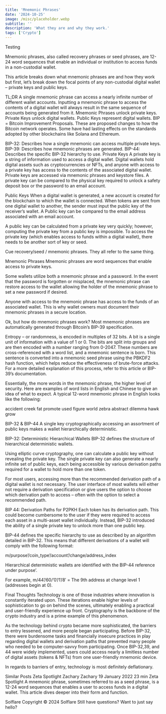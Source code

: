 ```yaml
---
title: 'Mnemonic Phrases'
date: '2024-10-25'
image: /misc/placeholder.webp
subtitle: ''
description: 'What they are and why they work.'
tags: ['Crypto']
---
```


<style jsx>{`
 .prose a {
    text-decoration: underline;
    color: var(--color-accent);
 }
 .prose ol {
    list-style-type: decimal;
    margin-left: 2em; /* Adjust as needed for indentation */
    padding-left: 0.5em; /* Add padding if needed */
 }
 .prose ol li {
    margin-bottom: 0.5em;
    color: var(--color-text-primary);
    line-height: 1.5; /* Adjust line height for better readability */
 }
`}</style>

<div class="tldr-section">

Testing

</div>

Mnemonic phrases, also called recovery phrases or seed phrases, are 12-24 word sequences that enable an individual or institution to access funds in a non-custodial wallet.

This article breaks down what mnemonic phrases are and how they work but first, let’s break down the focal points of any non-custodial digital wallet – private keys and public keys.

TL;DR
A single mnemonic phrase can access a nearly infinite number of different wallet accounts.
Inputting a mnemonic phrase to access the contents of a digital wallet will always result in the same sequence of accounts being generated from it.
Mnemonic Phrases unlock private keys.
Private Keys unlock digital wallets.
Public Keys represent digital wallets.
BIP = Bitcoin Improvement Proposals. These are proposed changes to how the Bitcoin network operates. Some have had lasting effects on the standards adopted by other blockchains like Solana and Ethereum.

BIP-32: Describes how a single mnemonic can access multiple private keys.
BIP-39: Describes how mnemonic phrases are generated.
BIP-44: Describes the specific BIP-32 hierarchy to use.
Private Keys
A private key is a string of information used to access a digital wallet. Digital wallets hold digital assets such as cryptocurrencies or NFTs, and anyone with access to a private key has access to the contents of the associated digital wallet. Private keys are accessed via mnemonic phrases and keystore files. A private key can be compared to the physical key required to unlock a safety deposit box or the password to an email account.

Public Keys
When a digital wallet is generated, a new account is created for the blockchain to which the wallet is connected. When tokens are sent from one digital wallet to another, the sender must input the public key of the receiver’s wallet. A Public key can be compared to the email address associated with an email account.

A public key can be calculated from a private key very quickly; however, computing the private key from a public key is impossible. To access the private key (which enables access to funds within a digital wallet), there needs to be another sort of key or seed.

Cue recovery/seed / mnemonic phrases. They all refer to the same thing.

Mnemonic Phrases
Mnemonic phrases are word sequences that enable access to private keys.

Some wallets utilize both a mnemonic phrase and a password. In the event that the password is forgotten or misplaced, the mnemonic phrase can restore access to the wallet allowing the holder of the mnemonic phrase to set a new password if desired.

Anyone with access to the mnemonic phrase has access to the funds of an associated wallet. This is why wallet owners must document their mnemonic phrases in a secure location.

Ok, but how do mnemonic phrases work?
Most mnemonic phrases are automatically generated through Bitcoin’s BIP-39 specification.

Entropy – or randomness, is encoded in multiples of 32 bits. A bit is a single unit of information with a value of 1 or 0. The bits are split into groups and are then encoded with a number ranging from 0-2047. These numbers are cross-referenced with a word list, and a mnemonic sentence is born. This sentence is converted into a mnemonic seed phrase using the PBKDF2 hash function, which helps reduce the effectiveness of brute-force attacks. For a more detailed explanation of this process, refer to this article or BIP-39’s documentation.

Essentially, the more words in the mnemonic phrase, the higher level of security. Here are examples of word lists in English and Chinese to give an idea of what to expect. A typical 12-word mnemonic phrase in English looks like the following:

accident creek fat promote used figure world zebra abstract dilemma hawk grow

BIP-32 & BIP-44
A single key cryptographically accessing an assortment of public keys makes a wallet hierarchically deterministic.

BIP-32: Deterministic Hierarchical Wallets
BIP-32 defines the structure of hierarchical deterministic wallets.

Using elliptic curve cryptography, one can calculate a public key without revealing the private key. The single private key can also generate a nearly infinite set of public keys, each being accessible by various derivation paths required for a wallet to hold more than one token.

For most users, accessing more than the recommended derivation path of a digital wallet is not necessary. The user interface of most wallets will either not require a derivation specification or give users the option to choose which derivation path to access – often with the option to select a recommended path.

BIP 44: Derivation Paths for P2PKH
Each token has its derivation path. This could become cumbersome to the user if they were required to access each asset in a multi-asset wallet individually. Instead, BIP-32 introduced the ability of a single private key to unlock more than one public key.

BIP-44 defines the specific hierarchy to use as described by an algorithm detailed in BIP-32. This means that different derivations of a wallet will comply with the following format:

m/purpose’/coin_type’/account’/change/address_index

Hierarchical deterministic wallets are identified with the BIP-44 reference under purpose’.

For example, m/44’/60/’0’/1’/8′ = The 9th address at change level 1 (addresses begin at 0).

Final Thoughts
Technology is one of those industries where innovation is constantly iterated upon. These iterations enable higher levels of sophistication to go on behind the scenes, ultimately enabling a practical and user-friendly experience up front. Cryptography is the backbone of the crypto industry and is a prime example of this phenomenon.

As the technology behind crypto became more sophisticated, the barriers to entry lessened, and more people began participating. Before BIP-32, there were burdensome tasks and financially insecure practices in play regarding digital wallets and derivation paths that prevented many people who needed to be computer-savvy from participating. Once BIP-32,39, and 44 were widely implemented, users could access nearly a limitless number of digital assets (tokens & NFTs) from one user-friendly mnemonic device.

In regards to barriers of entry, technology is most definitely deflationary.

Similar Posts
Zeta Spotlight
Zachary
Zachary
19 January 2022
23 min
Zeta Spotlight
A mnemonic phrase, sometimes referred to as a seed phrase, is a 12-24 word sequences that enables a user to access funds in a digital wallet. This article dives deeper into their form and function.

Solflare
Copyright © 2024 Solflare
Still have questions?
Want to just say hello?
